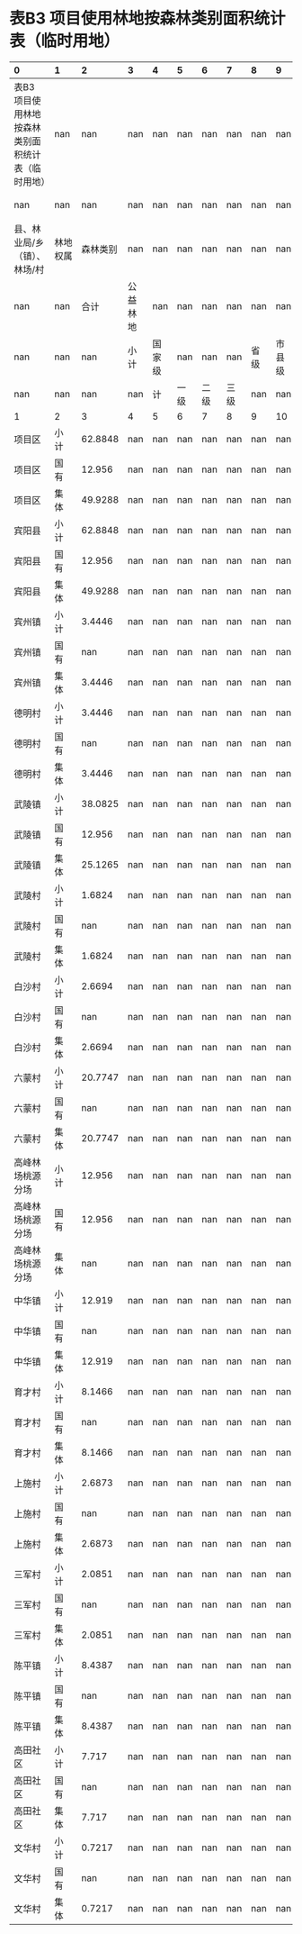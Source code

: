 # 表B3  项目使用林地按森林类别面积统计表（临时用地）

| 0                                                  | 1        | 2        | 3        | 4      | 5    | 6    | 7    | 8    | 9      | 10       | 11      | 12         |
|:---------------------------------------------------|:---------|:---------|:---------|:-------|:-----|:-----|:-----|:-----|:-------|:---------|:--------|:-----------|
| 表B3  项目使用林地按森林类别面积统计表（临时用地） | nan      | nan      | nan      | nan    | nan  | nan  | nan  | nan  | nan    | nan      | nan     | nan        |
| nan                                                | nan      | nan      | nan      | nan    | nan  | nan  | nan  | nan  | nan    | nan      | nan     | 单位：公顷 |
| 县、林业局/乡（镇）、林场/村                       | 林地权属 | 森林类别 | nan      | nan    | nan  | nan  | nan  | nan  | nan    | nan      | nan     | nan        |
| nan                                                | nan      | 合计     | 公益林地 | nan    | nan  | nan  | nan  | nan  | nan    | 商品林地 | nan     | nan        |
| nan                                                | nan      | nan      | 小计     | 国家级 | nan  | nan  | nan  | 省级 | 市县级 | 小计     | 重点    | 一般       |
| nan                                                | nan      | nan      | nan      | 计     | 一级 | 二级 | 三级 | nan  | nan    | nan      | nan     | nan        |
| 1                                                  | 2        | 3        | 4        | 5      | 6    | 7    | 8    | 9    | 10     | 11       | 12      | 13         |
| 项目区                                             | 小  计   | 62.8848  | nan      | nan    | nan  | nan  | nan  | nan  | nan    | 62.8848  | 39.9453 | 22.9395    |
| 项目区                                             | 国  有   | 12.956   | nan      | nan    | nan  | nan  | nan  | nan  | nan    | 12.956   | 10.4892 | 2.4668     |
| 项目区                                             | 集　体   | 49.9288  | nan      | nan    | nan  | nan  | nan  | nan  | nan    | 49.9288  | 29.4561 | 20.4727    |
| 宾阳县                                             | 小  计   | 62.8848  | nan      | nan    | nan  | nan  | nan  | nan  | nan    | 62.8848  | 39.9453 | 22.9395    |
| 宾阳县                                             | 国  有   | 12.956   | nan      | nan    | nan  | nan  | nan  | nan  | nan    | 12.956   | 10.4892 | 2.4668     |
| 宾阳县                                             | 集　体   | 49.9288  | nan      | nan    | nan  | nan  | nan  | nan  | nan    | 49.9288  | 29.4561 | 20.4727    |
| 宾州镇                                             | 小  计   | 3.4446   | nan      | nan    | nan  | nan  | nan  | nan  | nan    | 3.4446   | nan     | 3.4446     |
| 宾州镇                                             | 国  有   | nan      | nan      | nan    | nan  | nan  | nan  | nan  | nan    | nan      | nan     | nan        |
| 宾州镇                                             | 集　体   | 3.4446   | nan      | nan    | nan  | nan  | nan  | nan  | nan    | 3.4446   | nan     | 3.4446     |
| 德明村                                             | 小  计   | 3.4446   | nan      | nan    | nan  | nan  | nan  | nan  | nan    | 3.4446   | nan     | 3.4446     |
| 德明村                                             | 国  有   | nan      | nan      | nan    | nan  | nan  | nan  | nan  | nan    | nan      | nan     | nan        |
| 德明村                                             | 集　体   | 3.4446   | nan      | nan    | nan  | nan  | nan  | nan  | nan    | 3.4446   | nan     | 3.4446     |
| 武陵镇                                             | 小  计   | 38.0825  | nan      | nan    | nan  | nan  | nan  | nan  | nan    | 38.0825  | 27.9848 | 10.0977    |
| 武陵镇                                             | 国  有   | 12.956   | nan      | nan    | nan  | nan  | nan  | nan  | nan    | 12.956   | 10.4892 | 2.4668     |
| 武陵镇                                             | 集　体   | 25.1265  | nan      | nan    | nan  | nan  | nan  | nan  | nan    | 25.1265  | 17.4956 | 7.6309     |
| 武陵村                                             | 小  计   | 1.6824   | nan      | nan    | nan  | nan  | nan  | nan  | nan    | 1.6824   | 1.6824  | nan        |
| 武陵村                                             | 国  有   | nan      | nan      | nan    | nan  | nan  | nan  | nan  | nan    | nan      | nan     | nan        |
| 武陵村                                             | 集　体   | 1.6824   | nan      | nan    | nan  | nan  | nan  | nan  | nan    | 1.6824   | 1.6824  | nan        |
| 白沙村                                             | 小  计   | 2.6694   | nan      | nan    | nan  | nan  | nan  | nan  | nan    | 2.6694   | 0.5649  | 2.1045     |
| 白沙村                                             | 国  有   | nan      | nan      | nan    | nan  | nan  | nan  | nan  | nan    | nan      | nan     | nan        |
| 白沙村                                             | 集　体   | 2.6694   | nan      | nan    | nan  | nan  | nan  | nan  | nan    | 2.6694   | 0.5649  | 2.1045     |
| 六蒙村                                             | 小  计   | 20.7747  | nan      | nan    | nan  | nan  | nan  | nan  | nan    | 20.7747  | 15.2483 | 5.5264     |
| 六蒙村                                             | 国  有   | nan      | nan      | nan    | nan  | nan  | nan  | nan  | nan    | nan      | nan     | nan        |
| 六蒙村                                             | 集　体   | 20.7747  | nan      | nan    | nan  | nan  | nan  | nan  | nan    | 20.7747  | 15.2483 | 5.5264     |
| 高峰林场桃源分场                                   | 小  计   | 12.956   | nan      | nan    | nan  | nan  | nan  | nan  | nan    | 12.956   | 10.4892 | 2.4668     |
| 高峰林场桃源分场                                   | 国  有   | 12.956   | nan      | nan    | nan  | nan  | nan  | nan  | nan    | 12.956   | 10.4892 | 2.4668     |
| 高峰林场桃源分场                                   | 集　体   | nan      | nan      | nan    | nan  | nan  | nan  | nan  | nan    | nan      | nan     | nan        |
| 中华镇                                             | 小  计   | 12.919   | nan      | nan    | nan  | nan  | nan  | nan  | nan    | 12.919   | 9.086   | 3.833      |
| 中华镇                                             | 国  有   | nan      | nan      | nan    | nan  | nan  | nan  | nan  | nan    | nan      | nan     | nan        |
| 中华镇                                             | 集　体   | 12.919   | nan      | nan    | nan  | nan  | nan  | nan  | nan    | 12.919   | 9.086   | 3.833      |
| 育才村                                             | 小  计   | 8.1466   | nan      | nan    | nan  | nan  | nan  | nan  | nan    | 8.1466   | 5.6018  | 2.5448     |
| 育才村                                             | 国  有   | nan      | nan      | nan    | nan  | nan  | nan  | nan  | nan    | nan      | nan     | nan        |
| 育才村                                             | 集　体   | 8.1466   | nan      | nan    | nan  | nan  | nan  | nan  | nan    | 8.1466   | 5.6018  | 2.5448     |
| 上施村                                             | 小  计   | 2.6873   | nan      | nan    | nan  | nan  | nan  | nan  | nan    | 2.6873   | 1.6213  | 1.066      |
| 上施村                                             | 国  有   | nan      | nan      | nan    | nan  | nan  | nan  | nan  | nan    | nan      | nan     | nan        |
| 上施村                                             | 集　体   | 2.6873   | nan      | nan    | nan  | nan  | nan  | nan  | nan    | 2.6873   | 1.6213  | 1.066      |
| 三军村                                             | 小  计   | 2.0851   | nan      | nan    | nan  | nan  | nan  | nan  | nan    | 2.0851   | 1.8629  | 0.2222     |
| 三军村                                             | 国  有   | nan      | nan      | nan    | nan  | nan  | nan  | nan  | nan    | nan      | nan     | nan        |
| 三军村                                             | 集　体   | 2.0851   | nan      | nan    | nan  | nan  | nan  | nan  | nan    | 2.0851   | 1.8629  | 0.2222     |
| 陈平镇                                             | 小  计   | 8.4387   | nan      | nan    | nan  | nan  | nan  | nan  | nan    | 8.4387   | 2.8745  | 5.5642     |
| 陈平镇                                             | 国  有   | nan      | nan      | nan    | nan  | nan  | nan  | nan  | nan    | nan      | nan     | nan        |
| 陈平镇                                             | 集　体   | 8.4387   | nan      | nan    | nan  | nan  | nan  | nan  | nan    | 8.4387   | 2.8745  | 5.5642     |
| 高田社区                                           | 小  计   | 7.717    | nan      | nan    | nan  | nan  | nan  | nan  | nan    | 7.717    | 2.5182  | 5.1988     |
| 高田社区                                           | 国  有   | nan      | nan      | nan    | nan  | nan  | nan  | nan  | nan    | nan      | nan     | nan        |
| 高田社区                                           | 集　体   | 7.717    | nan      | nan    | nan  | nan  | nan  | nan  | nan    | 7.717    | 2.5182  | 5.1988     |
| 文华村                                             | 小  计   | 0.7217   | nan      | nan    | nan  | nan  | nan  | nan  | nan    | 0.7217   | 0.3563  | 0.3654     |
| 文华村                                             | 国  有   | nan      | nan      | nan    | nan  | nan  | nan  | nan  | nan    | nan      | nan     | nan        |
| 文华村                                             | 集　体   | 0.7217   | nan      | nan    | nan  | nan  | nan  | nan  | nan    | 0.7217   | 0.3563  | 0.3654     |